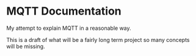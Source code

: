 # MQTT Documentation

My attempt to explain MQTT in a reasonable way.

This is a draft of what will be a fairly long term project so many concepts will be missing.
